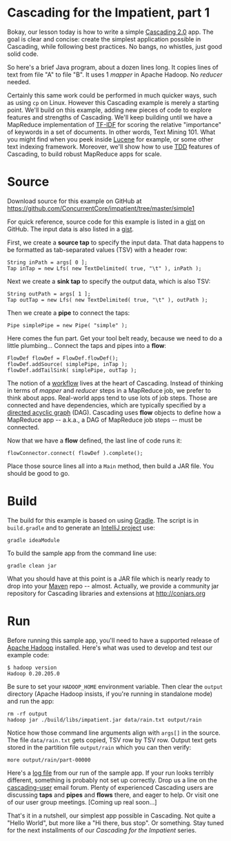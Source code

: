 Cascading for the Impatient, part 1
===================================
Bokay, our lesson today is how to write a simple [Cascading 2.0](http://www.cascading.org/) app. The goal is clear and concise: create the simplest application possible in Cascading, while following best practices. No bangs, no whistles, just good solid code.

So here's a brief Java program, about a dozen lines long. It copies lines of text from file "A" to file "B". It uses 1 *mapper* in Apache Hadoop. No *reducer* needed.

Certainly this same work could be performed in much quicker ways, such as using `cp` on Linux. However this Cascading example is merely a starting point. We'll build on this example, adding new pieces of code to explore features and strengths of Cascading. We'll keep building until we have a MapReduce implementation of [TF-IDF](http://en.wikipedia.org/wiki/Tf*idf) for scoring the relative "importance" of keywords in a set of documents. In other words, Text Mining 101. What you might find when you peek inside [Lucene](http://lucene.apache.org/) for example, or some other text indexing framework. Moreover, we'll show how to use [TDD](http://en.wikipedia.org/wiki/Test-driven_development) features of Cascading, to build robust MapReduce apps for scale.

Source
======
Download source for this example on GitHub at https://github.com/ConcurrentCore/impatient/tree/master/simple1

For quick reference, source code for this example is listed in a [gist](https://gist.github.com/2911714) on GitHub. The input data is also listed in a [gist](https://gist.github.com/2911686).

First, we create a **source tap** to specify the input data. That data happens to be formatted as tab-separated values (TSV) with a header row:

    String inPath = args[ 0 ];
    Tap inTap = new Lfs( new TextDelimited( true, "\t" ), inPath );

Next we create a **sink tap** to specify the output data, which is also TSV:

    String outPath = args[ 1 ];
    Tap outTap = new Lfs( new TextDelimited( true, "\t" ), outPath );

Then we create a **pipe** to connect the taps:

    Pipe simplePipe = new Pipe( "simple" );

Here comes the fun part. Get your tool belt ready, because we need to do a little plumbing... Connect the taps and pipes into a **flow**:

    FlowDef flowDef = FlowDef.flowDef();
    flowDef.addSource( simplePipe, inTap );
    flowDef.addTailSink( simplePipe, outTap );

The notion of a [workflow](http://en.wikipedia.org/wiki/Workflow) lives at the heart of Cascading. Instead of thinking in terms of *mapper* and *reducer* steps in a MapReduce job, we prefer to think about apps. Real-world apps tend to use lots of job steps. Those are connected and have dependencies, which are typically specified by a [directed acyclic graph](http://en.wikipedia.org/wiki/Directed_acyclic_graph) (DAG). Cascading uses **flow** objects to define how a MapReduce app -- a.k.a., a DAG of MapReduce job steps -- must be connected.

Now that we have a **flow** defined, the last line of code runs it:

    flowConnector.connect( flowDef ).complete();

Place those source lines all into a `Main` method, then build a JAR file. You should be good to go.

Build
=====
The build for this example is based on using [Gradle](http://gradle.org/). The script is in `build.gradle` and to generate an [IntelliJ project](https://www.jetbrains.com/idea/) use:

    gradle ideaModule

To build the sample app from the command line use:

    gradle clean jar

What you should have at this point is a JAR file which is nearly ready to drop into your [Maven](https://maven.apache.org/) repo -- almost. Actually, we provide a community jar repository for Cascading libraries and extensions at http://conjars.org

Run
===
Before running this sample app, you'll need to have a supported release of [Apache Hadoop](http://hadoop.apache.org/) installed. Here's what was used to develop and test our example code:

    $ hadoop version
    Hadoop 0.20.205.0

Be sure to set your `HADOOP_HOME` environment variable. Then clear the `output` directory (Apache Hadoop insists, if you're running in standalone mode) and run the app:

    rm -rf output
    hadoop jar ./build/libs/impatient.jar data/rain.txt output/rain

Notice how those command line arguments align with `args[]` in the source. The file `data/rain.txt` gets copied, TSV row by TSV row. Output text gets stored in the partition file `output/rain` which you can then verify:

    more output/rain/part-00000

Here's a [log file](https://gist.github.com/2911681) from our run of the sample app. If your run looks terribly different, something is probably not set up correctly. Drop us a line on the [cascading-user](https://groups.google.com/forum/?fromgroups#!forum/cascading-user) email forum. Plenty of experienced Cascading users are discussing **taps** and **pipes** and **flows** there, and eager to help. Or visit one of our user group meetings. [Coming up real soon...]

That's it in a nutshell, our simplest app possible in Cascading. Not quite a "Hello World", but more like a "Hi there, bus stop". Or something. Stay tuned for the next installments of our *Cascading for the Impatient* series.

